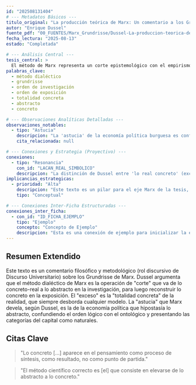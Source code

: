 ```yaml
---
id: "202508131404"
# --- Metadatos Básicos ---
titulo_original: "La producción teórica de Marx: Un comentario a los Grundrisse"
autor: "Enrique Dussel"
fuente_pdf: "00_FUENTES/Marx_Grundrisse/Dussel-La-produccion-teorica-de-Marx-Un-comentario-a-los-Grundrisse.pdf"
fecha_lectura: "2025-08-13"
estado: "Completada"

# --- Análisis Central ---
tesis_central: >
  El método de Marx representa un corte epistemológico con el empirismo y el idealismo. Su genialidad reside en partir de la categoría más simple ('trabajo en general') para reconstruir la totalidad concreta en el pensamiento ('lo concreto-pensado'), sin confundir este resultado con la realidad misma.
palabras_clave:
  - método dialéctico
  - grundrisse
  - orden de investigación
  - orden de exposición
  - totalidad concreta
  - abstracto
  - concreto

# --- Observaciones Analíticas Detalladas ---
observaciones_notables:
  - tipo: "Astucia"
    descripcion: "La 'astucia' de la economía política burguesa es confundir el orden de la exposición con el orden de la realidad, presentando las categorías del capital (mercancía, dinero) como naturales y no como construcciones históricas."
    cita_relacionada: null

# --- Conexiones y Estrategia (Proyectivo) ---
conexiones:
  - tipo: "Resonancia"
    con_id: "LACAN_REAL_SIMBOLICO"
    descripcion: "La distinción de Dussel entre 'lo real concreto' (exceso) y 'lo concreto-pensado' (saber) es análoga a la distinción de Lacan entre lo Real y lo Simbólico. Ambos métodos buscan formalizar algo de lo Real sin la ilusión de agotarlo."
implicancias_estrategicas:
  - prioridad: "Alta"
    descripcion: "Este texto es un pilar para el eje Marx de la tesis, ya que expone su método en profundidad."
    tipo: "Conceptual"

# --- Conexiones Inter-Ficha Estructuradas ---
conexiones_inter_ficha:
  - con_id: "ID_FICHA_EJEMPLO"
    tipo: "Ejemplo"
    concepto: "Concepto de Ejemplo"
    descripcion: "Esta es una conexión de ejemplo para inicializar la estructura."
---
```


## Resumen Extendido

Este texto es un comentario filosófico y metodológico (rol discursivo de Discurso Universitario) sobre los Grundrisse de Marx. Dussel argumenta que el método dialéctico de Marx es la operación de "corte" que va de lo concreto-real a lo abstracto en la investigación, para luego reconstruir lo concreto en la exposición. El "exceso" es la "totalidad concreta" de la realidad, que siempre desborda cualquier modelo. La "astucia" que Marx devela, según Dussel, es la de la economía política que hipostasía lo abstracto, confundiendo el orden lógico con el ontológico y presentando las categorías del capital como naturales.

## Citas Clave

> "Lo concreto [...] aparece en el pensamiento como proceso de síntesis, como resultado, no como punto de partida."

> "El método científico correcto es [el] que consiste en elevarse de lo abstracto a lo concreto."
